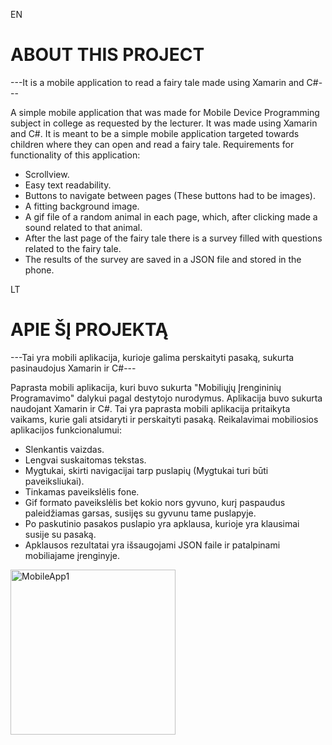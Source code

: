 EN

# ABOUT THIS PROJECT

---It is a mobile application to read a fairy tale made using Xamarin and C#---

A simple mobile application that was made for Mobile Device Programming subject in college as requested by the lecturer.
It was made using Xamarin and C#. It is meant to be a simple mobile application targeted towards children where they can open and read a fairy tale.
Requirements for functionality of this application: 
- Scrollview.
- Easy text readability.
- Buttons to navigate between pages (These buttons had to be images).
- A fitting background image.
- A gif file of a random animal in each page, which, after clicking made a sound related to that animal.
- After the last page of the fairy tale there is a survey filled with questions related to the fairy tale.
- The results of the survey are saved in a JSON file and stored in the phone.


LT

# APIE ŠĮ PROJEKTĄ

---Tai yra mobili aplikacija, kurioje galima perskaityti pasaką, sukurta pasinaudojus Xamarin ir C#---

Paprasta mobili aplikacija, kuri buvo sukurta "Mobiliųjų Įrengininių Programavimo" dalykui pagal destytojo nurodymus.
Aplikacija buvo sukurta naudojant Xamarin ir C#. Tai yra paprasta mobili aplikacija pritaikyta vaikams, kurie gali atsidaryti ir perskaityti pasaką.
Reikalavimai mobiliosios aplikacijos funkcionalumui:
- Slenkantis vaizdas.
- Lengvai suskaitomas tekstas.
- Mygtukai, skirti navigacijai tarp puslapių (Mygtukai turi būti paveiksliukai).
- Tinkamas paveikslėlis fone.
- Gif formato paveikslėlis bet kokio nors gyvuno, kurį paspaudus paleidžiamas garsas, susijęs su gyvunu tame puslapyje.
- Po paskutinio pasakos puslapio yra apklausa, kurioje yra klausimai susije su pasaką.
- Apklausos rezultatai yra išsaugojami JSON faile ir patalpinami mobiliajame įrenginyje.


<img width="264" alt="MobileApp1" src="https://github.com/AegisSoul/Pasaka-MobiliojiAplikacija-Csharp/assets/97402640/6e2f0120-9c21-4e40-9b5b-a32c0a9307ca">


